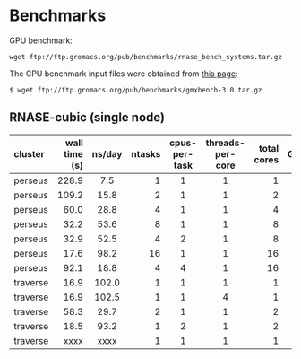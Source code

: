 # Benchmarks

GPU benchmark:

```
wget ftp://ftp.gromacs.org/pub/benchmarks/rnase_bench_systems.tar.gz
```

The CPU benchmark input files were obtained from [this page](http://www.gromacs.org/About_Gromacs/Benchmarks):

```
$ wget ftp://ftp.gromacs.org/pub/benchmarks/gmxbench-3.0.tar.gz
```

## RNASE-cubic (single node)

| cluster               | wall time (s)  | ns/day   |  ntasks  |  cpus-per-task  |  threads-per-core | total cores |  GPU  |
|:----------------------|----------:|:-------------:|---------:|:---------------:|:-----------------:|------------:|:-----:|
| perseus               |   228.9   |  7.5          |   1      | 1               |        1          |  1          | 0     |
| perseus               |   109.2   | 15.8          |   2      | 1               |        1          |  2          | 0     |
| perseus               |    60.0   | 28.8          |   4      | 1               |        1          |  4          | 0     |
| perseus               |    32.2   | 53.6          |   8      | 1               |        1          |  8          | 0     |
| perseus               |    32.9   | 52.5          |   4      | 2               |        1          |  8          | 0     |
| perseus               |    17.6   | 98.2          |   16     | 1               |        1          |  16         | 0     |
| perseus               |    92.1   | 18.8          |   4      | 4               |        1          |  16         | 0     |
| traverse              |    16.9   | 102.0         |   1      | 1               |        1          |   1         | 1     |
| traverse              |    16.9   | 102.5         |   1      | 1               |        4          |   1         | 1     |
| traverse              |    58.3   | 29.7          |   2      | 1               |        1          |   2         | 1     |
| traverse              |    18.5   | 93.2          |   1      | 2               |        1          |   2         | 1     |
| traverse              |    xxxx   | xxxx          |   1      | 1               |        1          |   1         | 2     |
